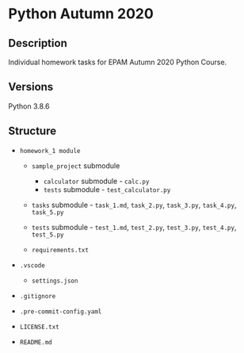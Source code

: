 # Python Autumn 2020

## Description
Individual homework tasks for EPAM Autumn 2020 Python Course.

## Versions
Python 3.8.6

## Structure
* `homework_1 module`

    * `sample_project` submodule
        * `calculator` submodule - `calc.py`
        * `tests` submodule - `test_calculator.py`
    
    * `tasks` submodule - `task_1.md`, `task_2.py`, `task_3.py`, `task_4.py`, `task_5.py`
    * `tests` submodule - `test_1.md`, `test_2.py`, `test_3.py`, `test_4.py`, `test_5.py`
    * `requirements.txt`

* `.vscode`
    * `settings.json`

* `.gitignore`
* `.pre-commit-config.yaml`
* `LICENSE.txt`
* `README.md`
